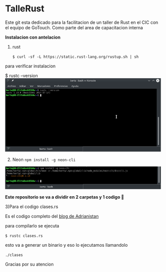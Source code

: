 # TalleRust
Este git esta dedicado para la facilitacion de un taller de Rust en el CIC con el equipo de GoTouch. Como parte del area de capacitacion interna

**Instalacion con antelacion**
1) rust 

   `$ curl -sf -L https://static.rust-lang.org/rustup.sh | sh `
  
para verificar instalacion

  $ rustc –version
![verificacionRust](https://github.com/BerthaBrenes/TalleRust/blob/master/imgs/verficacion.png)

2) Neon
`npm install -g neon-cli` 

![verificacionNeon](https://github.com/BerthaBrenes/TalleRust/blob/master/imgs/Neon.png)

**Este repositorio se va a dividir en 2 carpetas y 1 codigo :file_folder:**

3)Para el codigo clases.rs 

Es el codigo completo del [blog de Adrianistan](https://blog.adrianistan.eu/2017/07/03/structs-traits-poo-rust/)

para compilarlo se ejecuta 

`$ rustc clases.rs`

esto va a generar un binario y eso lo ejecutamos llamandolo
 
`./clases`


Gracias por su atencion
